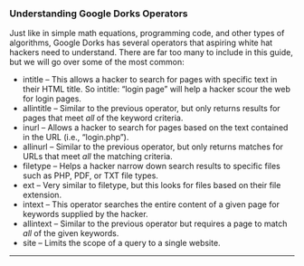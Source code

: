 ### **Understanding Google Dorks Operators**
Just like in simple math equations, programming code, and other types of algorithms, Google Dorks has several operators that aspiring white hat hackers need to understand. There are far too many to include in this guide, but we will go over some of the most common:
-   intitle – This allows a hacker to search for pages with specific text in their HTML title. So intitle: “login page” will help a hacker scour the web for login pages.
-   allintitle – Similar to the previous operator, but only returns results for pages that meet _all_ of the keyword criteria.
-   inurl – Allows a hacker to search for pages based on the text contained in the URL (i.e., “login.php”).
-   allinurl – Similar to the previous operator, but only returns matches for URLs that meet _all_ the matching criteria.
-   filetype – Helps a hacker narrow down search results to specific files such as PHP, PDF, or TXT file types.
-   ext – Very similar to filetype, but this looks for files based on their file extension.
-   intext – This operator searches the entire content of a given page for keywords supplied by the hacker.
-   allintext – Similar to the previous operator but requires a page to match _all_ of the given keywords.
-   site – Limits the scope of a query to a single website.

---
